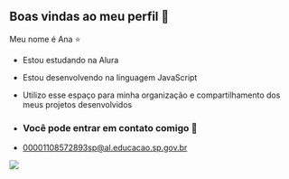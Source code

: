 ## Boas vindas ao meu perfil 🤍

Meu nome é Ana ⭐

- Estou estudando na Alura
- Estou desenvolvendo na linguagem JavaScript
- Utilizo esse espaço para minha organização e compartilhamento dos meus projetos desenvolvidos

- ### Você pode entrar em contato comigo 💌
- 00001108572893sp@al.educacao.sp.gov.br

 ![](https://media1.tenor.com/m/QT62cUonZ8cAAAAC/disgust-eyeroll.gif) 
